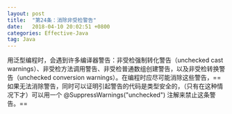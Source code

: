 ```yaml
---
layout: post
title:  "第24条：消除非受检警告"
date:   2018-04-10 20:02:51 +0800
categories: Effective-Java
tag: Java
---
```



用泛型编程时，会遇到许多编译器警告：非受检强制转化警告（unchecked cast warnings）、非受检方法调用警告、非受检普通数组创建警告，以及非受检转换警告（unchecked conversion warnings）。在编程时应尽可能消除这些警告，==如果无法消除警告，同时可以证明引起警告的代码是类型安全的，（只有在这种情况下才）可以用一个 @SuppressWarnings("unchecked") 注解来禁止这条警告。==